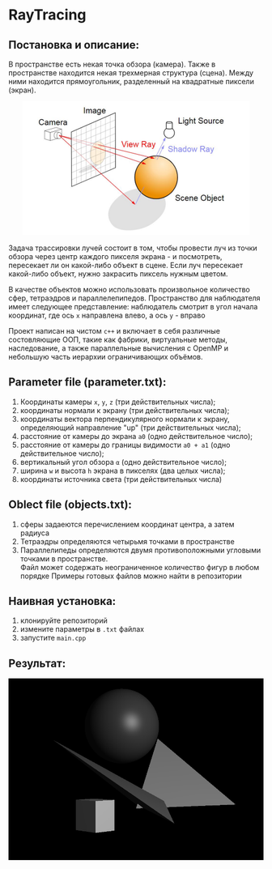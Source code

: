 # RayTracing
## Постановка и описание:

В пространстве есть некая точка обзора (камера). Также в пространстве находится некая трехмерная структура (сцена). Между ними находится прямоугольник, разделенный на квадратные пиксели (экран).

<p align="center">
  <img src="screenshots/ray.png" alt="Ray Image">
</p>

Задача трассировки лучей состоит в том, чтобы провести луч из точки обзора через центр каждого пикселя экрана - и посмотреть, пересекает ли он какой-либо объект в сцене. Если луч пересекает какой-либо объект, нужно закрасить пиксель нужным цветом.

В качестве объектов можно использовать произвольное количество сфер, тетраэдров и параллелепипедов. Пространство для наблюдателя имеет следующее представление: наблюдатель смотрит в угол начала координат, где ось `x` направлена влево, а ось `y` - вправо

Проект написан на чистом `c++` и включает в себя различные состовляющие ООП, такие как фабрики, виртуальные методы, наследование, а также  параллельные вычисления с OpenMP и небольшую часть иерархии ограничивающих объёмов.

## Parameter file (parameter.txt):
1) Координаты камеры `x`, `y`, `z` (три действительных числа);
2) координаты нормали к экрану (три действительных числа);
3) координаты вектора перпендикулярного нормали к экрану, определяющий направление "up" (три действительных числа);
4) расстояние от камеры до экрана `a0` (одно действительное число);
5) расстояние от камеры до границы видимости `a0 + a1` (одно действительное число); 
6) вертикальный угол обзора `α` (одно действительное число);
7) ширина `w` и высота `h` экрана в пикселях (два целых числа);
8) координаты источника света (три действительных числа)

## Oblect file (objects.txt):
1) сферы задаеются перечислением координат центра, а затем радиуса
2) Тетраэдры определяются четырьмя точками в пространстве
3) Параллелипеды определяются двумя противоположными угловыми точками в пространстве.                                                                                                     
Файл может содержать неограниченное количество фигур в любом порядке
Примеры готовых файлов можно найти в репозитории

## Наивная установка:
1) клонируйте репозиторий
2) измените параметры в `.txt` файлах
3) запустите `main.cpp`

## Результат:

<p align="center">
  <img src="screenshots/out.png" alt="Ray Image">
</p>
